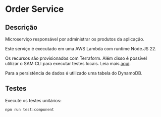 # Order Service
## Descrição
Microserviço responsável por administrar os produtos da aplicação.

Este serviço é executado em uma AWS Lambda com runtime Node.JS 22.

Os recursos são provisionados com Terraform. Além disso é possível utilizar o SAM CLI para executar testes locais. Leia mais [aqui](https://docs.aws.amazon.com/serverless-application-model/latest/developerguide/terraform-support.html).

Para a persistência de dados é utilizado uma tabela do DynamoDB.

## Testes
Execute os testes unitários:
```bash
npm run test:component
```
